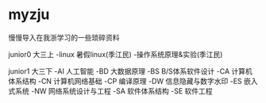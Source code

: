 # myzju
慢慢导入在我浙学习的一些琐碎资料

junior0 大三上
-linux 暑假linux(季江民)
-操作系统原理&实验(季江民)

junior1 大三下
-AI 人工智能
-BD 大数据原理
-BS B/S体系软件设计
-CA 计算机体系结构
-CN 计算机网络基础
-CP 编译原理
-DW 信息隐藏与数字水印
-ES 嵌入式系统
-NW 网络系统设计与工程
-SA 软件体系结构
-SE 软件工程